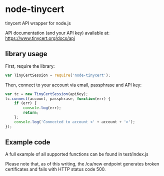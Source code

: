 node-tinycert
=============

tinycert API wrapper for node.js

API documentation (and your API key) available at: https://www.tinycert.org/docs/api

## library usage

First, require the library:
```javascript
var TinyCertSession = require('node-tinycert');
```
Then, connect to your account via email, passphrase and API key:
```javascript
var tc = new TinyCertSession(apiKey);
tc.connect(account, passphrase, function(err) {
    if (err) {
        console.log(err);
        return;
    };
    console.log('Connected to account <' + account + '>');
});
```
## Example code

A full example of all supported functions can be found in test/index.js 

Please note that, as of this writing, the /ca/new endpoint generates broken certificates and fails with HTTP status code 500.

